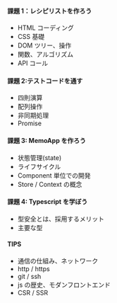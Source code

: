 #### 課題 1：レシピリストを作ろう

- HTML コーディング
- CSS 基礎
- DOM ツリー、操作
- 関数、アルゴリズム
- API コール

#### 課題 2:テストコードを通す
- 四則演算
- 配列操作
- 非同期処理
- Promise

#### 課題 3: MemoApp を作ろう

- 状態管理(state)
- ライフサイクル
- Component 単位での開発
- Store / Context の概念

#### 課題 4: Typescript を学ぼう

- 型安全とは、採用するメリット
- 主要な型

#### TIPS

- 通信の仕組み、ネットワーク
- http / https
- git / ssh
- js の歴史、モダンフロントエンド
- CSR / SSR
